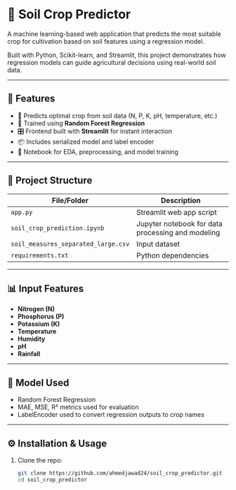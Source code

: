 # 🌱 Soil Crop Predictor

A machine learning-based web application that predicts the most suitable crop for cultivation based on soil features using a regression model.

Built with Python, Scikit-learn, and Streamlit, this project demonstrates how regression models can guide agricultural decisions using real-world soil data.

---

## 🚀 Features

- 🌾 Predicts optimal crop from soil data (N, P, K, pH, temperature, etc.)
- 🧠 Trained using **Random Forest Regression**
- 🎛️ Frontend built with **Streamlit** for instant interaction
- 📦 Includes serialized model and label encoder
- 🧪 Notebook for EDA, preprocessing, and model training

---

## 📁 Project Structure

| File/Folder                      | Description                                       |
|----------------------------------|---------------------------------------------------|
| `app.py`                         | Streamlit web app script                          |
| `soil_crop_prediction.ipynb`     | Jupyter notebook for data processing and modeling |
| `soil_measures_separated_large.csv` | Input dataset                                  |
| `requirements.txt`              | Python dependencies                               |


---

## 📊 Input Features

- **Nitrogen (N)**
- **Phosphorus (P)**
- **Potassium (K)**
- **Temperature**
- **Humidity**
- **pH**
- **Rainfall**

---

## 🧪 Model Used

- Random Forest Regression
- MAE, MSE, R² metrics used for evaluation
- LabelEncoder used to convert regression outputs to crop names

---

## ⚙️ Installation & Usage

1. Clone the repo:
   ```bash
   git clone https://github.com/ahmedjawad24/soil_crop_predictor.git
   cd soil_crop_predictor
